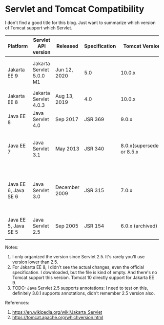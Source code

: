 # Servlet and Tomcat Compatibility

I don't find a good title for this blog. Just want to summarize which version of Tomcat support which Servlet.


| Platform             | Servlet API version      | Released      | Specification | Tomcat Version             | Important Changes of Servlet API                                           |
| -------------------- | ------------------------ | ------------- | ------------- | -------------------------- | -------------------------------------------------------------------------- |
| Jakarta EE 9         | Jakarta Servlet 5.0.0 M1 | Jun 12, 2020  | 5.0           | 10.0.x                     | API moved from package javax.servlet to jakarta.servlet                    |
| Jakarta EE 8         | Jakarta Servlet 4.0.3    | Aug 13, 2019  | 4.0           | 10.0.x                     | Renamed from "Java" trademark                                              |
| Java EE 8            | Java Servlet 4.0         | Sep 2017      | JSR 369       | 9.0.x                      | HTTP/2                                                                     |
| Java EE 7            | Java Servlet 3.1         | May 2013      | JSR 340       | 8.0.x(superseded) or 8.5.x | Non-blocking I/O, HTTP protocol upgrade mechanism (WebSocket)              |
| Java EE 6, Java SE 6 | Java Servlet 3.0         | December 2009 | JSR 315       | 7.0.x                      | Pluggability, Ease of development, Async Servlet, Security, File Uploading |
| Java EE 5, Java SE 5 | Java Servlet 2.5         | Sep 2005      | JSR 154       | 6.0.x (archived)           | Requires Java SE 5, supports annotation[?]                                 |
 
 Notes:
 1. I only organized the version since Servlet 2.5. It's rarely you'll use version lower than 2.5. 
 2. For Jakarta EE 8, I didn't see the actual changes, even the official specification. I downloaded, but the file is kind of empty. And there's no Tomcat support this version.
 Tomcat 10 directly support for Jakarta EE 9.
 3. TODO: Java Servlet 2.5 supports annotations: I need to test on this, definitely 3.0.1 supports annotations, didn't remember 2.5 version also.
 
 References:
 1. https://en.wikipedia.org/wiki/Jakarta_Servlet
 2. https://tomcat.apache.org/whichversion.html